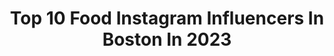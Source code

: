 ---
title: Top 10 Food Instagram Influencers In Boston In 2023
description: >-
  Find top food Instagram influencers in Boston in 2023. Most popular hashtags: #boston #food #eatlocal.
platform: Instagram
hits: 134
text_top: Identify the top-rated Instagram influencers on inBeat.
text_bottom: Our platform holds 134 Instagram influencers like this in Boston, United States for you to connect with.
profiles:
  - username: "mrplay"
    fullname: >-
      MR PLAY 💎
    bio: >-
      🇬🇧🇯🇲🇸🇱 • The Connect • DJ/Producer/Promoter • Manager [@TonyDouglasVIP] @rnbxlondon @thedayfeast @theblackcabaret @dauniondjs @playent Click link⤵️
    location: "United States"
    followers: 26755
    engagement: 63
    commentsToLikes: 0.074656
    id: ck5zuqpnq2vgf0i14aa8099j7
    verified: false
    hashtags: "#cocktails, #rnbx, #whatstheplay, #music"
  - username: "cityofboston"
    fullname: >-
      City of Boston
    bio: >-
      Welcome to the City of Boston's official Instagram account. For COVID-19 resources and links for our latest posts, visit:
    location: "United States"
    followers: 95653
    engagement: 54
    commentsToLikes: 0.014769
    id: ck0uesib3m3ji0i19vt9xnvvz
    verified: true
    hashtags: "#photooftheday, #picoftheday, #covid, #covid19"
  - username: "beantownbitez"
    fullname: >-
      Boston Food
    bio: >-
      💁🏽‍♂️ Student @northeastern 📍 Food from Boston & beyond 📸 All pictures taken by me 🗳 DM or email👇🏽for collaborations 💌 beantownbitez@gmail.com
    location: "United States"
    followers: 5736
    engagement: 891
    commentsToLikes: 0.113822
    id: ck6uebqx2pznn0j71hgb3f5gv
    verified: false
    hashtags: ""
  - username: "heather.happykidskitchen"
    fullname: >-
      Heather 👩‍🍳 Happy Kids Kitchen
    bio: >-
      Mama. Cooking instructor. Recipe Developer. Make healthy food FUN! Boston 🇺🇸 📚Free Ebook and Links👇
    location: "United States"
    followers: 45727
    engagement: 129
    commentsToLikes: 0.077387
    id: ck13bhjbrvfic0i19wc641alo
    verified: false
    hashtags: "#blw, #cookingwithtoddlers, #kidsfood, #kidslunchbox"
  - username: "thecravingscurator"
    fullname: >-
      Travel Photography & Content
    bio: >-
      📱content creator + curator Travel•Food - NY•Boston
    location: "United States"
    followers: 24875
    engagement: 125
    commentsToLikes: 0.038973
    id: ck14hla8aavvi0i192ff9ymm1
    verified: false
    hashtags: "#nycfood, #nyceats, #nycfoodies, #nyc"
  - username: "chefchriscoombs"
    fullname: >-
      Chris Coombs
    bio: >-
      Chef • Owner @deuxave • @bostonchops • @bostonchopsdowntown • @dbarboston • Advocate For The Survival Of Restaurants, Small Business, & It’s Employees
    location: "United States"
    followers: 27036
    engagement: 313
    commentsToLikes: 0.064155
    id: ck15uswbjoeox0i19if947w64
    verified: false
    hashtags: "#chefsofinstagram, #foodgasm, #food, #f52grams"
  - username: "andrewmolen"
    fullname: >-
      Andrew Molen
    bio: >-
      🍴🍷#Food & #Beverage 🏠NewYork,NY|Boston,MA
    location: "United States"
    followers: 40835
    engagement: 377
    commentsToLikes: 0.032136
    id: ck5cfy6fsnt5r0i1132qbzjea
    verified: false
    hashtags: "#covid19, #chefsofinstagram, #lol, #fun"
  - username: "caught.in.a.taste"
    fullname: >-
      Sandi | Boston Food + Travel📌
    bio: >-
      Food 🍝 | Travel 🌏 | Behind The Scenes 🎥 Greatest sin: Ex-gluten free monster 😈 now eating it all #caughtinataste
    location: "United States"
    followers: 21348
    engagement: 614
    commentsToLikes: 0.052342
    id: ck5zq9x3wu7lz0i14c1b094n5
    verified: false
    hashtags: "#ad, #caughtinataste, #bostoneats, #eggfast"
  - username: "toomanybites"
    fullname: >-
      boston food | brianna
    bio: >-
      💌 toomanybites@gmail.com dm or email for partnership inquiries
    location: "United States"
    followers: 6622
    engagement: 410
    commentsToLikes: 0.185140
    id: ck13cdjdyztsg0i19096hwmcs
    verified: false
    hashtags: "#ad, #summerwithebeggwhites, #sponsored, #invite"
  - username: "bostonfoodgram"
    fullname: >-
      Boston Food & Travel | Emily
    bio: >-
      Good food, good mood ✨ 💁🏻‍♀️ @emmchan_ is me 💫 Share your pics #bostonfoodgram 📧 bostonfoodgram@gmail.com 🐶 @lacymaltese — DD Perks ⤵️
    location: "United States"
    followers: 60495
    engagement: 172
    commentsToLikes: 0.155538
    id: ck0u06chpsru20i19okndfh03
    verified: false
    hashtags: "#partner, #grassfedbeef, #uruguayanbeef, #90pluscellars"
---